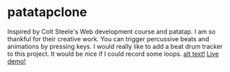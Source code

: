 # patatapclone
Inspired by Colt Steele's Web development course and patatap. I am so thankful for their creative work. You can trigger percussive beats and animations by pressing keys.
I would really like to add a beat drum tracker to this project. It would be nice if I could record some loops.
[alt text!](/capture.png)
[Live demo!](https://evangertis.github.io/patatapclone/)
